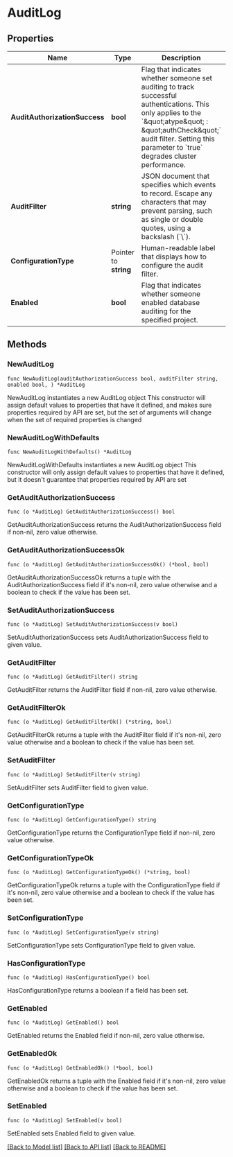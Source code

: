 # AuditLog

## Properties

Name | Type | Description | Notes
------------ | ------------- | ------------- | -------------
**AuditAuthorizationSuccess** | **bool** | Flag that indicates whether someone set auditing to track successful authentications. This only applies to the &#x60;\&quot;atype\&quot; : \&quot;authCheck\&quot;&#x60; audit filter. Setting this parameter to &#x60;true&#x60; degrades cluster performance. | [default to false]
**AuditFilter** | **string** | JSON document that specifies which events to record. Escape any characters that may prevent parsing, such as single or double quotes, using a backslash (&#x60;\\&#x60;). | 
**ConfigurationType** | Pointer to **string** | Human-readable label that displays how to configure the audit filter. | [optional] [readonly] 
**Enabled** | **bool** | Flag that indicates whether someone enabled database auditing for the specified project. | [default to false]

## Methods

### NewAuditLog

`func NewAuditLog(auditAuthorizationSuccess bool, auditFilter string, enabled bool, ) *AuditLog`

NewAuditLog instantiates a new AuditLog object
This constructor will assign default values to properties that have it defined,
and makes sure properties required by API are set, but the set of arguments
will change when the set of required properties is changed

### NewAuditLogWithDefaults

`func NewAuditLogWithDefaults() *AuditLog`

NewAuditLogWithDefaults instantiates a new AuditLog object
This constructor will only assign default values to properties that have it defined,
but it doesn't guarantee that properties required by API are set

### GetAuditAuthorizationSuccess

`func (o *AuditLog) GetAuditAuthorizationSuccess() bool`

GetAuditAuthorizationSuccess returns the AuditAuthorizationSuccess field if non-nil, zero value otherwise.

### GetAuditAuthorizationSuccessOk

`func (o *AuditLog) GetAuditAuthorizationSuccessOk() (*bool, bool)`

GetAuditAuthorizationSuccessOk returns a tuple with the AuditAuthorizationSuccess field if it's non-nil, zero value otherwise
and a boolean to check if the value has been set.

### SetAuditAuthorizationSuccess

`func (o *AuditLog) SetAuditAuthorizationSuccess(v bool)`

SetAuditAuthorizationSuccess sets AuditAuthorizationSuccess field to given value.

### GetAuditFilter

`func (o *AuditLog) GetAuditFilter() string`

GetAuditFilter returns the AuditFilter field if non-nil, zero value otherwise.

### GetAuditFilterOk

`func (o *AuditLog) GetAuditFilterOk() (*string, bool)`

GetAuditFilterOk returns a tuple with the AuditFilter field if it's non-nil, zero value otherwise
and a boolean to check if the value has been set.

### SetAuditFilter

`func (o *AuditLog) SetAuditFilter(v string)`

SetAuditFilter sets AuditFilter field to given value.

### GetConfigurationType

`func (o *AuditLog) GetConfigurationType() string`

GetConfigurationType returns the ConfigurationType field if non-nil, zero value otherwise.

### GetConfigurationTypeOk

`func (o *AuditLog) GetConfigurationTypeOk() (*string, bool)`

GetConfigurationTypeOk returns a tuple with the ConfigurationType field if it's non-nil, zero value otherwise
and a boolean to check if the value has been set.

### SetConfigurationType

`func (o *AuditLog) SetConfigurationType(v string)`

SetConfigurationType sets ConfigurationType field to given value.

### HasConfigurationType

`func (o *AuditLog) HasConfigurationType() bool`

HasConfigurationType returns a boolean if a field has been set.
### GetEnabled

`func (o *AuditLog) GetEnabled() bool`

GetEnabled returns the Enabled field if non-nil, zero value otherwise.

### GetEnabledOk

`func (o *AuditLog) GetEnabledOk() (*bool, bool)`

GetEnabledOk returns a tuple with the Enabled field if it's non-nil, zero value otherwise
and a boolean to check if the value has been set.

### SetEnabled

`func (o *AuditLog) SetEnabled(v bool)`

SetEnabled sets Enabled field to given value.


[[Back to Model list]](../README.md#documentation-for-models) [[Back to API list]](../README.md#documentation-for-api-endpoints) [[Back to README]](../README.md)


